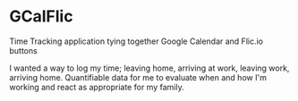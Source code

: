 # GCalFlic
Time Tracking application tying together Google Calendar and Flic.io buttons

I wanted a way to log my time; leaving home, arriving at work, leaving work, arriving home. Quantifiable data for me to evaluate when and how I'm working and react as appropriate for my family. 
